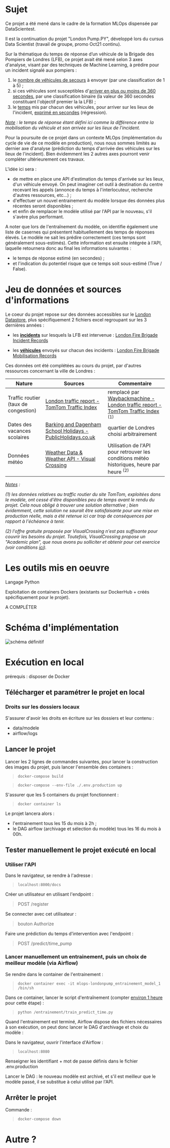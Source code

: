 # Sujet

Ce projet a été mené dans le cadre de la formation MLOps dispensée par DataScientest.

Il est la continuation du projet "London Pump.PY", développé lors du cursus Data Scientist (travail de groupe, promo Oct21 continu).

Sur la thématique du temps de réponse d’un véhicule de la Brigade des Pompiers de Londres (LFB), ce projet avait été mené selon 3 axes d'analyse, visant par des techniques de Machine Learning, à prédire  pour un incident signalé aux pompiers :

 1. le <u>nombre de véhicules de secours</u> à envoyer (par une classification de 1 à 5) ;
 2. si ces véhicules sont susceptibles d'<u>arriver en plus ou moins de 360 secondes</u>, par une classification binaire (la valeur de 360 secondes constituant l'objectif premier la la LFB) ;
 3. le <u>temps</u> mis par chacun des véhicules, pour arriver sur les lieux de l'incident, <u>exprimé en secondes</u> (régression).

*<u>Note</u> : le temps de réponse étant défini ici comme la différence entre la mobilisation du véhicule et son arrivée sur les lieux de l’incident.*

Pour la poursuite de ce projet dans un contexte MLOps (implémentation du cycle de vie de ce modèle en production), nous nous sommes limités au dernier axe d'analyse (prédiction du temps d'arrivée des véhicules sur les lieux de l'incident). Bien évidemment les 2 autres axes pourront venir compléter ultérieurement ces travaux.

L'idée ici sera :

  * de mettre en place une API d'estimation du temps d'arrivée sur les lieux, d'un véhicule envoyé. On peut imaginer cet outil à destination du centre recevant les appels (annonce du temps à l'interlocuteur, recherche d'autres ressources, etc...) ;
  * d'effectuer un nouvel entrainement du modèle lorsque des données plus récentes seront disponibles ;
  * et enfin de remplacer le modèle utilisé par l'API par le nouveau, s'il s'avère plus performant.

A noter que lors de l'entraînement du modèle, on identifie également une liste de casernes qui présentent habituellement des temps de réponses élevés. Le modèle ne sait les prédire correctement (ces temps sont généralement sous-estimés). Cette information est ensuite intégrée à l'API, laquelle retournera donc au final les informations suivantes :

  * le temps de réponse estimé (en secondes) ;
  * et l'indication du potentiel risque que ce temps soit sous-estimé (True / False).


# Jeu de données et sources d'informations

Le coeur du projet repose sur des données accessibles sur le [London Datastore](https://data.london.gov.uk/), plus spécifiquement 2 fichiers excel regroupant sur les 3 dernières années :

  * les **<u>incidents</u>** sur lesquels la LFB est intervenue : [London Fire Brigade Incident Records](https://data.london.gov.uk/dataset/london-fire-brigade-incident-records)

  * les **<u>véhicules</u>** envoyés sur chacun des incidents : [London Fire Brigade Mobilisation Records](https://data.london.gov.uk/dataset/london-fire-brigade-mobilisation-records)


Ces données ont été complétées au cours du projet, par d'autres ressources concernant la ville de Londres :


|Nature                        |Sources                                                                                                                                                |Commentaire                                                                                                                                                                       |
|------------------------------------|-------------------------------------------------------------------------------------------------------------------------------------------------------|----------------------------------------------------------------------------------------------------------------------------------------------------------------------------------|
|Traffic routier (taux de congestion)|[London traffic report - TomTom Traffic Index](https://www.tomtom.com/traffic-index/london-traffic/)                                                   |remplacé par [Waybackmachine - London traffic report - TomTom Traffic Index](https://web.archive.org/web/20221118182654/https://www.tomtom.com/traffic-index/london-traffic/) <sup>(1)</sup> |
|Dates des vacances scolaires        |[Barking and Dagenham School Holidays - PublicHolidays.co.uk](https://publicholidays.co.uk/school-holidays/england/barking-and-dagenham/)| quartier de Londres choisi arbitrairement
|Données météo                       |[Weather Data & Weather API - Visual Crossing](https://www.visualcrossing.com/)                                                                        |Utilisation de l'API pour retrouver les conditions météo historiques, heure par heure <sup>(2)</sup>                                                                                             |

*<u>Notes</u> :*

*(1) les données relatives au traffic routier du site TomTom, exploitées dans le modèle, ont cessé d'être disponibles peu de temps avant le rendu du projet. Cela nous obligé à trouver une solution alternative ; bien évidemment, cette solution ne saurait être satisfaisante pour une mise en production réelle, mais a été retenue ici car trop de conséquences par rapport à l'échéance à tenir.*

*(2) l'offre gratuite proposée par VisualCrossing n'est pas suffisante pour couvrir les besoins du projet. Toutefois, VisualCrossing propose un "Academic plan", que nous avons pu solliciter et obtenir pour cet exercice (voir conditions [ici](https://www.visualcrossing.com/resources/documentation/weather-data/academic-student-and-research-discounts-for-weather-data/)).*


# Les outils mis en oeuvre

Langage Python

Exploitation de containers Dockers (existants sur DockerHub + créés spécifiquement pour le projet).

A COMPLÉTER

# Schéma d'implémentation

![schéma définitif](lien/vers/Diagramme_projet.drawio.png)

# Exécution en local

prérequis : disposer de Docker

## Télécharger et paramétrer le projet en local

### Droits sur les dossiers locaux
S'assurer d'avoir les droits en écriture sur les dossiers et leur contenu :

  * data/modele
  * airflow/logs

## Lancer le projet

Lancer les 2 lignes de commandes suivantes, pour lancer la construction des images du projet, puis lancer l'ensemble des containers :

>`docker-compose build`

>`docker-compose --env-file ./.env.production up`

S'assurer que les 5 containers du projet fonctionnent :
>`docker container ls`

Le projet lancera alors :

  * l'entrainement tous les 15 du mois à 2h ;
  * le DAG airflow (archivage et sélection du modèle) tous les 16 du mois à 00h.

## Tester manuellement le projet exécuté en local

### Utiliser l'API

Dans le navigateur, se rendre à l'adresse :

> `localhost:8000/docs`

Créer un utilisateur en utilisant l'endpoint :

> POST /register

Se connecter avec cet utilisateur :

> bouton Authorize

Faire une prédiction du temps d'intervention avec l'endpoint :

> POST /predict/time_pump


### Lancer manuellement un entrainement, puis un choix de meilleur modèle (via Airflow)

Se rendre dans le container de l'entrainement :

>`docker container exec -it mlops-londonpump_entrainement_model_1 /bin/sh`

Dans ce container, lancer le script d'entraînement (compter <u>environ 1 heure</u> pour cette étape) :

>`python /entrainement/train_predict_time.py`

Quand l'entrainement est terminé, Airflow dispose des fichiers nécessaires à son exécution, on peut donc lancer le DAG d'archivage et choix du modèle :

Dans le navigateur, ouvrir l'interface d'Airflow :

>`localhost:8080`

Renseigner les identifiant + mot de passe définis dans le fichier .env.production

Lancer le DAG : le nouveau modèle est archivé, et s'il est meilleur que le modèle passé, il se substitue à celui utilisé par l'API.


## Arrêter le projet

Commande :
>`docker-compose down`




# Autre ?

